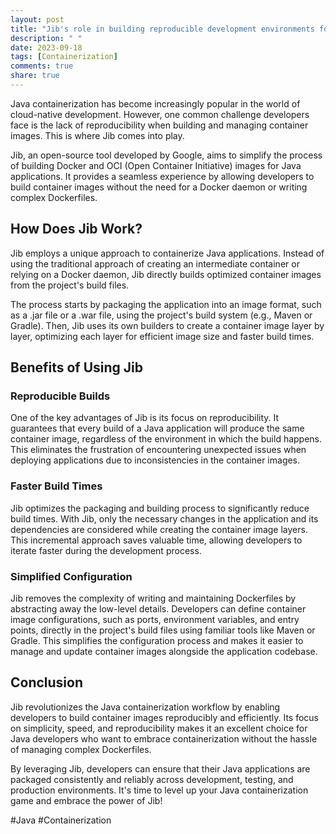 ```yaml
---
layout: post
title: "Jib's role in building reproducible development environments for Java containerization"
description: " "
date: 2023-09-18
tags: [Containerization]
comments: true
share: true
---
```


Java containerization has become increasingly popular in the world of cloud-native development. However, one common challenge developers face is the lack of reproducibility when building and managing container images. This is where Jib comes into play.

Jib, an open-source tool developed by Google, aims to simplify the process of building Docker and OCI (Open Container Initiative) images for Java applications. It provides a seamless experience by allowing developers to build container images without the need for a Docker daemon or writing complex Dockerfiles.

## How Does Jib Work?

Jib employs a unique approach to containerize Java applications. Instead of using the traditional approach of creating an intermediate container or relying on a Docker daemon, Jib directly builds optimized container images from the project's build files.

The process starts by packaging the application into an image format, such as a .jar file or a .war file, using the project's build system (e.g., Maven or Gradle). Then, Jib uses its own builders to create a container image layer by layer, optimizing each layer for efficient image size and faster build times.

## Benefits of Using Jib

### Reproducible Builds

One of the key advantages of Jib is its focus on reproducibility. It guarantees that every build of a Java application will produce the same container image, regardless of the environment in which the build happens. This eliminates the frustration of encountering unexpected issues when deploying applications due to inconsistencies in the container images.

### Faster Build Times

Jib optimizes the packaging and building process to significantly reduce build times. With Jib, only the necessary changes in the application and its dependencies are considered while creating the container image layers. This incremental approach saves valuable time, allowing developers to iterate faster during the development process.

### Simplified Configuration

Jib removes the complexity of writing and maintaining Dockerfiles by abstracting away the low-level details. Developers can define container image configurations, such as ports, environment variables, and entry points, directly in the project's build files using familiar tools like Maven or Gradle. This simplifies the configuration process and makes it easier to manage and update container images alongside the application codebase.

## Conclusion

Jib revolutionizes the Java containerization workflow by enabling developers to build container images reproducibly and efficiently. Its focus on simplicity, speed, and reproducibility makes it an excellent choice for Java developers who want to embrace containerization without the hassle of managing complex Dockerfiles.

By leveraging Jib, developers can ensure that their Java applications are packaged consistently and reliably across development, testing, and production environments. It's time to level up your Java containerization game and embrace the power of Jib!

#Java #Containerization
